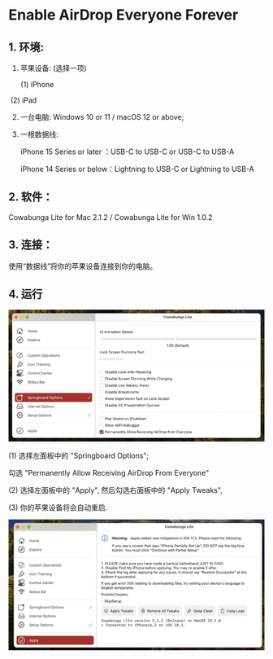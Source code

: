# Enable AirDrop Everyone Forever

## 1. 环境:

1. 苹果设备: (选择一项)

   (1) iPhone 

​        (2) iPad

2. 一台电脑: Windows 10 or 11 / macOS 12 or above;

3. 一根数据线: 

   iPhone 15 Series or later ：USB-C to USB-C or USB-C to USB-A

   iPhone 14 Series or below：Lightning to USB-C or Lightning to USB-A

## 2. 软件：

Cowabunga Lite for Mac 2.1.2 / Cowabunga Lite for Win 1.0.2 

## 3. 连接：

使用“数据线”将你的苹果设备连接到你的电脑。

## 4. 运行

![1](1.jpg)

(1) 选择左面板中的 "Springboard Options";

勾选 "Permanently Allow Receiving AirDrop From Everyone"

(2) 选择左面板中的 "Apply", 然后勾选右面板中的 "Apply Tweaks",

(3) 你的苹果设备将会自动重启.

![2](2.jpg)